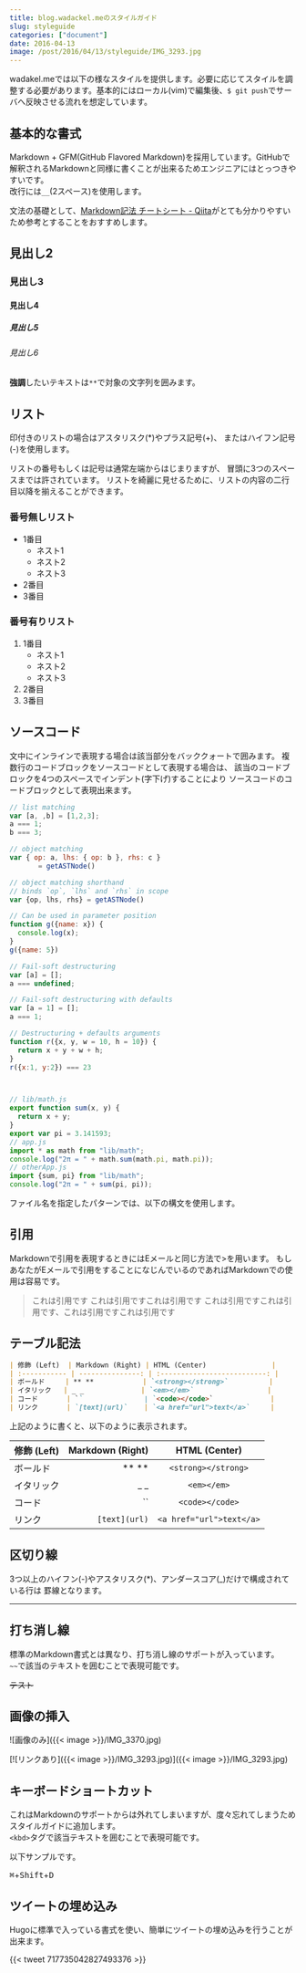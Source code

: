 ```yaml
---
title: blog.wadackel.meのスタイルガイド
slug: styleguide
categories: ["document"]
date: 2016-04-13
image: /post/2016/04/13/styleguide/IMG_3293.jpg
---
```


wadakel.meでは以下の様なスタイルを提供します。必要に応じてスタイルを調整する必要があります。基本的にはローカル(vim)で編集後、`$ git push`でサーバへ反映させる流れを想定しています。


## 基本的な書式

Markdown + GFM(GitHub Flavored Markdown)を採用しています。GitHubで解釈されるMarkdownと同様に書くことが出来るためエンジニアにはとっつきやすいです。  
改行には`__`(2スペース)を使用します。

文法の基礎として、[Markdown記法 チートシート - Qiita](http://qiita.com/Qiita/items/c686397e4a0f4f11683d)がとても分かりやすいため参考とすることをおすすめします。

## 見出し2

### 見出し3

#### 見出し4

##### 見出し5

###### 見出し6

**強調**したいテキストは`**`で対象の文字列を囲みます。


## リスト

印付きのリストの場合はアスタリスク(*)やプラス記号(+)、
またはハイフン記号(-)を使用します。

リストの番号もしくは記号は通常左端からはじまりますが、
冒頭に3つのスペー スまでは許されています。
リストを綺麗に見せるために、リストの内容の二行目以降を揃えることができます。

### 番号無しリスト

* 1番目
    - ネスト1
    - ネスト2
    - ネスト3
* 2番目
* 3番目

### 番号有りリスト

1. 1番目
    - ネスト1
    - ネスト2
    - ネスト3
2. 2番目
3. 3番目


## ソースコード

文中にインラインで表現する場合は該当部分をバッククォートで囲みます。
複数行のコードブロックをソースコードとして表現する場合は、
該当のコードブロックを4つのスペースでインデント(字下げ)することにより
ソースコードのコードブロックとして表現出来ます。

```js:lib/Human.js
// list matching
var [a, ,b] = [1,2,3];
a === 1;
b === 3;

// object matching
var { op: a, lhs: { op: b }, rhs: c }
       = getASTNode()

// object matching shorthand
// binds `op`, `lhs` and `rhs` in scope
var {op, lhs, rhs} = getASTNode()

// Can be used in parameter position
function g({name: x}) {
  console.log(x);
}
g({name: 5})

// Fail-soft destructuring
var [a] = [];
a === undefined;

// Fail-soft destructuring with defaults
var [a = 1] = [];
a === 1;

// Destructuring + defaults arguments
function r({x, y, w = 10, h = 10}) {
  return x + y + w + h;
}
r({x:1, y:2}) === 23



// lib/math.js
export function sum(x, y) {
  return x + y;
}
export var pi = 3.141593;
// app.js
import * as math from "lib/math";
console.log("2π = " + math.sum(math.pi, math.pi));
// otherApp.js
import {sum, pi} from "lib/math";
console.log("2π = " + sum(pi, pi));
```

ファイル名を指定したパターンでは、以下の構文を使用します。


## 引用

Markdownで引用を表現するときにはEメールと同じ方法で>を用います。
もしあなたがEメールで引用をすることになじんでいるのであればMarkdownでの使用は容易です。

> これは引用です
> これは引用ですこれは引用です
> これは引用ですこれは引用です、これは引用ですこれは引用です


## テーブル記法

```markdown
| 修飾 (Left)  | Markdown (Right) | HTML (Center)                |
| :----------- | ---------------: | :--------------------------: |
| ボールド     | ** **            | `<strong></strong>`          |
| イタリック   | _ _              | `<em></em>`                  |
| コード       | ``               | `<code></code>`              |
| リンク       | `[text](url)`    | `<a href="url">text</a>`     |
```

上記のように書くと、以下のように表示されます。

| 修飾 (Left)  | Markdown (Right) | HTML (Center)                |
| :----------- | ---------------: | :--------------------------: |
| ボールド     | ** **            | `<strong></strong>`          |
| イタリック   | _ _              | `<em></em>`                  |
| コード       | ``               | `<code></code>`              |
| リンク       | `[text](url)`    | `<a href="url">text</a>`     |



## 区切り線

3つ以上のハイフン(-)やアスタリスク(*)、アンダースコア(_)だけで構成されている行は
罫線となります。

---


## 打ち消し線

標準のMarkdown書式とは異なり、打ち消し線のサポートが入っています。  
`~~`で該当のテキストを囲むことで表現可能です。

~~テスト~~


## 画像の挿入

![画像のみ]({{< image >}}/IMG_3370.jpg)

[![リンクあり]({{< image >}}/IMG_3293.jpg)]({{< image >}}/IMG_3293.jpg)



## キーボードショートカット

これはMarkdownのサポートからは外れてしまいますが、度々忘れてしまうためスタイルガイドに追加します。  
`<kbd>`タグで該当テキストを囲むことで表現可能です。

以下サンプルです。

<kbd>⌘</kbd>+<kbd>Shift</kbd>+<kbd>D</kbd>



## ツイートの埋め込み

Hugoに標準で入っている書式を使い、簡単にツイートの埋め込みを行うことが出来ます。

{{< tweet 717735042827493376 >}}
